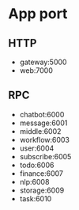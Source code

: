 # App port

## HTTP

- gateway:5000
- web:7000

## RPC

- chatbot:6000
- message:6001
- middle:6002
- workflow:6003
- user:6004
- subscribe:6005
- todo:6006
- finance:6007
- nlp:6008
- storage:6009
- task:6010
